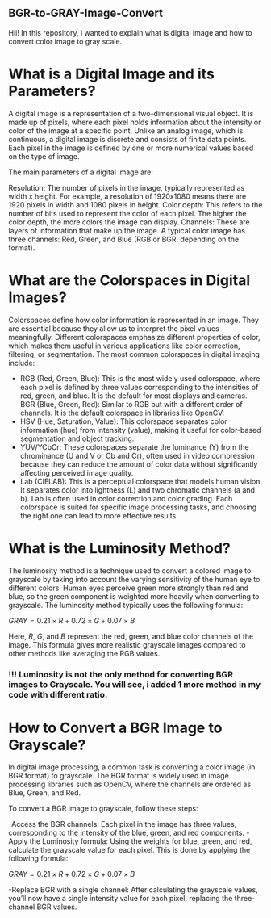 ## BGR-to-GRAY-Image-Convert
Hii!
In this repository, i wanted to explain what is digital image and how to convert color image to gray scale.

# What is a Digital Image and its Parameters?
A digital image is a representation of a two-dimensional visual object. It is made up of pixels, where each pixel holds information about the intensity or color of the image at a specific point. Unlike an analog image, which is continuous, a digital image is discrete and consists of finite data points. Each pixel in the image is defined by one or more numerical values based on the type of image.

The main parameters of a digital image are:

Resolution: The number of pixels in the image, typically represented as width x height. For example, a resolution of 1920x1080 means there are 1920 pixels in width and 1080 pixels in height.
Color depth: This refers to the number of bits used to represent the color of each pixel. The higher the color depth, the more colors the image can display.
Channels: These are layers of information that make up the image. A typical color image has three channels: Red, Green, and Blue (RGB or BGR, depending on the format).

# What are the Colorspaces in Digital Images?
Colorspaces define how color information is represented in an image. They are essential because they allow us to interpret the pixel values meaningfully. Different colorspaces emphasize different properties of color, which makes them useful in various applications like color correction, filtering, or segmentation. The most common colorspaces in digital imaging include:

- RGB (Red, Green, Blue): This is the most widely used colorspace, where each pixel is defined by three values corresponding to the intensities of red, green, and blue. It is the default for most displays and cameras.
BGR (Blue, Green, Red): Similar to RGB but with a different order of channels. It is the default colorspace in libraries like OpenCV.
- HSV (Hue, Saturation, Value): This colorspace separates color information (hue) from intensity (value), making it useful for color-based segmentation and object tracking.
- YUV/YCbCr: These colorspaces separate the luminance (Y) from the chrominance (U and V or Cb and Cr), often used in video compression because they can reduce the amount of color data without significantly affecting perceived image quality.
- Lab (CIELAB): This is a perceptual colorspace that models human vision. It separates color into lightness (L) and two chromatic channels (a and b). Lab is often used in color correction and color grading.
Each colorspace is suited for specific image processing tasks, and choosing the right one can lead to more effective results.

# What is the Luminosity Method?
The luminosity method is a technique used to convert a colored image to grayscale by taking into account the varying sensitivity of the human eye to different colors. Human eyes perceive green more strongly than red and blue, so the green component is weighted more heavily when converting to grayscale. The luminosity method typically uses the following formula:

$`GRAY = 0.21×R+0.72×G+0.07×B`$

Here, $`R`$, $`G`$, and $`B`$ represent the red, green, and blue color channels of the image. This formula gives more realistic grayscale images compared to other methods like averaging the RGB values.

### !!! Luminosity is not the only method for converting BGR images to Grayscale. You will see, i added 1 more method in my code with different ratio.

# How to Convert a BGR Image to Grayscale?
In digital image processing, a common task is converting a color image (in BGR format) to grayscale. The BGR format is widely used in image processing libraries such as OpenCV, where the channels are ordered as Blue, Green, and Red.

To convert a BGR image to grayscale, follow these steps:

-Access the BGR channels: Each pixel in the image has three values, corresponding to the intensity of the blue, green, and red components.
-Apply the Luminosity formula: Using the weights for blue, green, and red, calculate the grayscale value for each pixel. This is done by applying the following formula:

$`GRAY = 0.21×R+0.72×G+0.07×B`$

-Replace BGR with a single channel: After calculating the grayscale values, you’ll now have a single intensity value for each pixel, replacing the three-channel BGR values.
